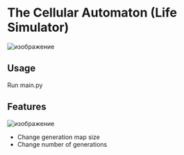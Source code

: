 # The Cellular Automaton (Life Simulator)

![изображение](https://github.com/user-attachments/assets/e0401332-50fb-49e2-bbd8-ebfa91c2e549)


## Usage
Run main.py


## Features
![изображение](https://github.com/user-attachments/assets/f07ac85a-b509-40d5-8c1e-cd29df66a97b)
- Change generation map size
- Change number of generations
